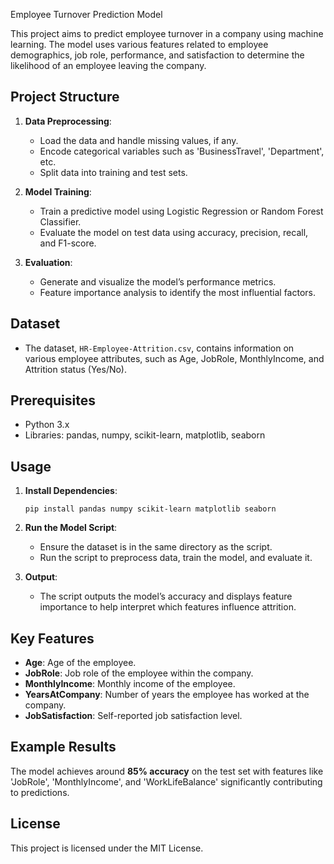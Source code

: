  Employee Turnover Prediction Model

This project aims to predict employee turnover in a company using machine learning. The model uses various features related to employee demographics, job role, performance, and satisfaction to determine the likelihood of an employee leaving the company.

## Project Structure

1. **Data Preprocessing**:
   - Load the data and handle missing values, if any.
   - Encode categorical variables such as 'BusinessTravel', 'Department', etc.
   - Split data into training and test sets.

2. **Model Training**:
   - Train a predictive model using Logistic Regression or Random Forest Classifier.
   - Evaluate the model on test data using accuracy, precision, recall, and F1-score.

3. **Evaluation**:
   - Generate and visualize the model’s performance metrics.
   - Feature importance analysis to identify the most influential factors.

## Dataset

- The dataset, `HR-Employee-Attrition.csv`, contains information on various employee attributes, such as Age, JobRole, MonthlyIncome, and Attrition status (Yes/No).

## Prerequisites

- Python 3.x
- Libraries: pandas, numpy, scikit-learn, matplotlib, seaborn

## Usage

1. **Install Dependencies**:
   ```
   pip install pandas numpy scikit-learn matplotlib seaborn
   ```

2. **Run the Model Script**:
   - Ensure the dataset is in the same directory as the script.
   - Run the script to preprocess data, train the model, and evaluate it.

3. **Output**:
   - The script outputs the model’s accuracy and displays feature importance to help interpret which features influence attrition.

## Key Features

- **Age**: Age of the employee.
- **JobRole**: Job role of the employee within the company.
- **MonthlyIncome**: Monthly income of the employee.
- **YearsAtCompany**: Number of years the employee has worked at the company.
- **JobSatisfaction**: Self-reported job satisfaction level.

## Example Results

The model achieves around **85% accuracy** on the test set with features like 'JobRole', 'MonthlyIncome', and 'WorkLifeBalance' significantly contributing to predictions.

## License

This project is licensed under the MIT License.
